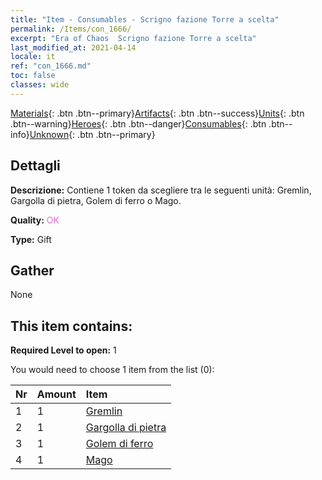 ```yaml
---
title: "Item - Consumables - Scrigno fazione Torre a scelta"
permalink: /Items/con_1666/
excerpt: "Era of Chaos  Scrigno fazione Torre a scelta"
last_modified_at: 2021-04-14
locale: it
ref: "con_1666.md"
toc: false
classes: wide
---
```

 [Materials](/it/Items/){: .btn .btn--primary}[Artifacts](/it/Items/Artifacts/){: .btn .btn--success}[Units](/it/Items/Units/){: .btn .btn--warning}[Heroes](/it/Items/Heroes/){: .btn .btn--danger}[Consumables](/it/Items/Consumables/){: .btn .btn--info}[Unknown](/it/Items/Unknown/){: .btn .btn--primary}

## Dettagli
 **Descrizione:** Contiene 1 token da scegliere tra le seguenti unità: Gremlin, Gargolla di pietra, Golem di ferro o Mago.

 **Quality:** <span style="color: #DA70D6">OK</span>

 **Type:** Gift

## Gather

  None

## This item contains:

 **Required Level to open:** 1

 You would need to choose 1 item from the list (0):

  | Nr | Amount |     Item    |
  |:---|:-------|:------------|
  | 1 | 1 | [Gremlin](/it/Items/unt_235/) | 
  | 2 | 1 | [Gargolla di pietra](/it/Items/unt_236/) | 
  | 3 | 1 | [Golem di ferro](/it/Items/unt_237/) | 
  | 4 | 1 | [Mago](/it/Items/unt_238/) | 
